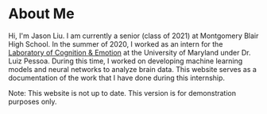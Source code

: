 # About Me

Hi, I'm Jason Liu. I am currently a senior (class of 2021) at Montgomery Blair High School. In the summer of 2020, I worked as an intern for the [Laboratory of Cognition & Emotion](http://www.lce.umd.edu/index.html) at the University of Maryland under Dr. Luiz Pessoa. During this time, I worked on developing machine learning models and neural networks to analyze brain data. This website serves as a documentation of the work that I have done during this internship. 

Note: This website is not up to date. This version is for demonstration purposes only.